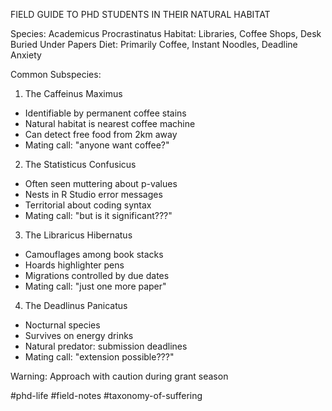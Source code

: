 FIELD GUIDE TO PHD STUDENTS IN THEIR NATURAL HABITAT

Species: Academicus Procrastinatus
Habitat: Libraries, Coffee Shops, Desk Buried Under Papers
Diet: Primarily Coffee, Instant Noodles, Deadline Anxiety

Common Subspecies:

1. The Caffeinus Maximus
- Identifiable by permanent coffee stains
- Natural habitat is nearest coffee machine
- Can detect free food from 2km away
- Mating call: "anyone want coffee?"

2. The Statisticus Confusicus
- Often seen muttering about p-values
- Nests in R Studio error messages
- Territorial about coding syntax
- Mating call: "but is it significant???"

3. The Libraricus Hibernatus
- Camouflages among book stacks
- Hoards highlighter pens
- Migrations controlled by due dates
- Mating call: "just one more paper"

4. The Deadlinus Panicatus
- Nocturnal species
- Survives on energy drinks
- Natural predator: submission deadlines
- Mating call: "extension possible???"

Warning: Approach with caution during grant season

#phd-life #field-notes #taxonomy-of-suffering 